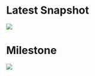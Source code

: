 # Latest Snapshot

![](https://github.com/ruicaridade/tracer/blob/master/output.png)

# Milestone

![](https://github.com/ruicaridade/tracer/blob/master/milestone_0.png)
